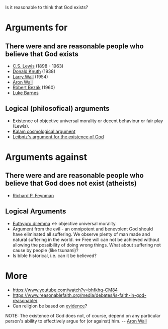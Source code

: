 Is it reasonable to think that God exists?

# Arguments for

## There were and are reasonable people who believe that God exists

* [C.S. Lewis](https://en.wikipedia.org/wiki/C._S._Lewis) (1898 - 1963)
* [Donald Knuth](https://en.wikipedia.org/wiki/Donald_Knuth) (1938)
* [Larry Wall](https://en.wikipedia.org/wiki/Larry_Wall) (1954)
* [Aron Wall](http://www.wall.org/~aron/blog/bio/)
* [Róbert Bezák](https://en.wikipedia.org/wiki/R%C3%B3bert_Bez%C3%A1k) (1960)
* [Luke Barnes](https://www.closertotruth.com/contributor/luke-barnes/profile)

## Logical (philosofical) arguments

* Existence of objective universal morality or decent behaviour or fair play (Lewis).
* [Kalam cosmological argument](https://en.wikipedia.org/wiki/Kalam_cosmological_argument)
* [Leibniz's argument for the existence of God](https://www.reasonablefaith.org/videos/interviews-panels/leibnizs-argument-for-the-existence-of-god-bobby-conway/)

# Arguments against

## There were and are reasonable people who believe that God does not exist (atheists)

* [Richard P. Feynman](http://www.wall.org/~aron/blog/what-about-science/)

## Logical Arguments

* [Euthypro dilemma](https://en.wikipedia.org/wiki/Euthyphro_dilemma) <-> objective universal morality.
* Argument from the evil - an omnipotent and benevolent God should have eliminated all suffering. We observe plenty of man made and natural suffering in the world. <=> Free will can not be achieved without allowing the possibility of doing wrong things. What about suffering not cause by people (like tsunami)?
* Is bible historical, i.e. can it be believed? 

# More

* https://www.youtube.com/watch?v=bhfkhq-CM84
* https://www.reasonablefaith.org/media/debates/is-faith-in-god-reasonable/
* Can religion be based on [evidence](http://www.wall.org/~aron/evidence.htm)?

NOTE: The existence of God does not, of course, depend on any particular person's ability to effectively argue for (or against) him. -- [Aron Wall](http://www.wall.org/~aron/blog/thoughts-on-the-carroll-craig-debate/)
